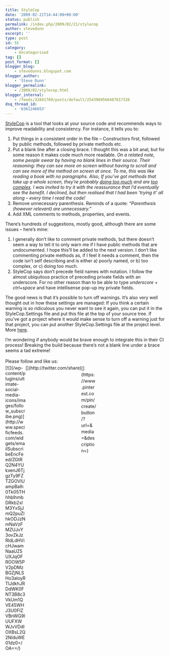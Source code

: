 ```yaml
---
title: StyleCop
date: '2009-02-21T14:44:00+00:00'
status: publish
permalink: /index.php/2009/02/21/stylecop
author: stevedunn
excerpt: ''
type: post
id: 55
category:
    - Uncategorised
tag: []
post_format: []
blogger_blog:
    - stevedunns.blogspot.com
blogger_author:
    - 'Steve Dunn'
blogger_permalink:
    - /2009/02/stylecop.html
blogger_internal:
    - /feeds/32841709/posts/default/2543969566487017326
dsq_thread_id:
    - '6361246653'
---
```

[StyleCop](http://code.msdn.microsoft.com/sourceanalysis) is a tool that looks at your source code and recommends ways to improve readability and consistency. For instance, it tells you to:

1. Put things in a consistent order in the file – Constructors first, followed by public methods, followed by private methods etc.
2. Put a blank line after a closing brace. I thought this was a bit anal, but for some reason it makes code much more readable. *On a related note, some people swear by having no blank lines in their source. Their reasoning: they can see more on screen without having to scroll and can see more of the method on screen at once. To me, this was like reading a book with no paragraphs. Also, If you’ve got methods that take up a whole screen, they’re probably* [*doing too much*](http://en.wikipedia.org/wiki/Single_responsibility_principle) *and are* [*too complex*](http://www.onjava.com/pub/a/onjava/2004/06/16/ccunittest.html)*. I was invited to try it with the reassurance that I’d eventually see the benefit. I declined, but then realised that I had been ‘trying it’ all along – every time I read the code!*
3. Remove unnecessary parenthesis. Reminds of a quote: *“Parenthesis (however relevant) are unnecessary.”*
4. Add XML comments to methods, properties, and events.

There’s hundreds of suggestions, mostly good, although there are some issues – here’s mine:

1. I generally don’t like to comment private methods, but there doesn’t seem a way to tell it to only warn me if I have public methods that are undocumented. I hope this’ll be added to the next version. I don’t like commenting private methods as, if I feel it needs a comment, then the code isn’t self describing and is either a) poorly named, or b) too complex, or c) doing too much.
2. StyleCop says don’t precede field names with notation. I follow the almost ubiquitous practice of preceding private fields with an underscore. For no other reason than to be able to type *underscore* + *ctrl+space* and have intellisense pop-up my private fields.

The good news is that it’s possible to turn off warnings. It’s also very well thought out in how these settings are managed: If you think a certain warning is so ridiculous you never want to see it again, you can put it in the StyleCop.Settings file and put this file at the top of your source tree. If you’ve got a project where it would make sense to turn off a warning just for that project, you can put another StyleCop.Settings file at the project level. More [here](http://blogs.msdn.com/sourceanalysis/pages/sharing-source-analysis-settings-across-projects.aspx).

I’m wondering if anybody would be brave enough to integrate this in their CI process! Breaking the build because there’s not a blank line under a brace seems a tad extreme!

<div class="sfsi_Sicons" style="width: 100%; display: inline-block; vertical-align: middle; text-align:left"><div style="margin:0px 8px 0px 0px; line-height: 24px"><span>Please follow and like us:</span></div><div class="sfsi_socialwpr"><div class="sf_subscrbe" style="text-align:left;float:left;width:64px">[![](/wp-content/plugins/ultimate-social-media-icons/images/follow_subscribe.png)](http://www.specificfeeds.com/widgets/emailSubscribeEncFeed/ZGtRQ2N4YUkxenJ6TjgzTy9FZTZGOVlUampBalh0Tk05THhhblhmbDRkb2xlM3YxSjJmQ2puZlhkODJzNmNaVzFMZUJvY3ovZkJzRldLdHVicHJwamNaaUZ5UXJqOFROOW5PV2pDMzBGZjNLSHo3aloyRTlJdkhJRDdWK0FNT3B8c3VkUm1QVE45WHJ3U0FIZVBnWG9lUUFXWWJvVDdIOXBsL2Q2NlduWE01dz0=/OA==/)</div><div class="sf_fb" style="text-align:left;width:98px"><div action="like" class="fb-like" data-layout="button" data-share="true" href="" send="false" showfaces="false" width="180"></div></div><div class="sf_twiter" style="text-align:left;float:left;width:auto">[](http://twitter.com/share)</div><div class="sf_pinit" style="text-align:left;float:left;line-height: 20px;width:47px">[](https://www.pinterest.com/pin/create/button/?url=&media=&description=)</div><div class="sf_google" style="text-align:left;float:left;max-width:62px;min-width:35px;"><div class="g-plusone" data-annotation="none" data-href="" data-size="large"></div></div></div></div>